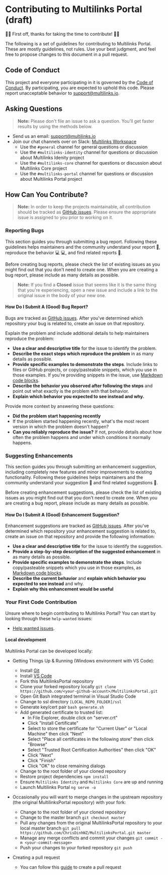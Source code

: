 # Contributing to Multilinks Portal (draft)

:clap::tada: First off, thanks for taking the time to contribute! :tada::clap:

The following is a set of guidelines for contributing to Multilinks Portal. These are mostly guidelines, not rules. Use your best judgment, and feel free to propose changes to this document in a pull request.

## Code of Conduct

This project and everyone participating in it is governed by the [Code of Conduct](CODE_OF_CONDUCT.md). By participating, you are expected to uphold this code. Please report unacceptable behavior to [support@multilinks.io](mailto:support@multilinks.io).

## Asking Questions

> **Note:** Please don't file an issue to ask a question. You'll get faster results by using the methods below.

* Send us an email: [support@multilinks.io](mailto:support@multilinks.io)
* Join our chat channels over on Slack: [Multilinks Workspace](https://join.slack.com/t/multilinks/shared_invite/enQtNzQxODE0NzMzMjgzLWU0ZjM1MjZiNzU1YTc1OWFjNWRlZWJmNmY0YTJmOGIzMDM1ZWJhYTliNjU3ZjM4NDMxZjc0MzY5NDNjYjllZWI)
   + Use the `#general` channel for general questions or discussion
   + Use the `#multilinks-identity` channel for questions or discussion about Multilinks Idenity project
   + Use the `#multilinks-core` channel for questions or discussion about Multilinks Core project
   + Use the `#multilinks-portal` channel for questions or discussion about Multilinks Portal project

## How Can You Contribute?

> **Note:** In order to keep the projects maintainable, all contribution should be tracked as [GitHub issues](https://guides.github.com/features/issues/). Please ensure the appropriate issue is assigned to you prior to working on it.

### Reporting Bugs

This section guides you through submitting a bug report. Following these guidelines helps maintainers and the community understand your report :pencil:, reproduce the behavior :computer: :computer:, and find related reports :mag_right:.

Before creating bug reports, please check the list of existing issues as you might find out that you don't need to create one. When you are creating a bug report, please include as many details as possible.

> **Note:** If you find a **Closed** issue that seems like it is the same thing that you're experiencing, open a new issue and include a link to the original issue in the body of your new one.

#### How Do I Submit A (Good) Bug Report?

Bugs are tracked as [GitHub issues](https://guides.github.com/features/issues/). After you've determined which repository your bug is related to, create an issue on that repository.

Explain the problem and include additional details to help maintainers reproduce the problem:

* **Use a clear and descriptive title** for the issue to identify the problem.
* **Describe the exact steps which reproduce the problem** in as many details as possible.
* **Provide specific examples to demonstrate the steps**. Include links to files or GitHub projects, or copy/pasteable snippets, which you use in those examples. If you're providing snippets in the issue, use [Markdown code blocks](https://help.github.com/articles/markdown-basics/#multiple-lines).
* **Describe the behavior you observed after following the steps** and point out what exactly is the problem with that behavior.
* **Explain which behavior you expected to see instead and why.**

Provide more context by answering these questions:

* **Did the problem start happening recently**
* If the problem started happening recently, what's the most recent version in which the problem doesn't happen?
* **Can you reliably reproduce the issue?** If not, provide details about how often the problem happens and under which conditions it normally happens.

### Suggesting Enhancements

This section guides you through submitting an enhancement suggestion, including completely new features and minor improvements to existing functionality. Following these guidelines helps maintainers and the community understand your suggestion :pencil: and find related suggestions :mag_right:.

Before creating enhancement suggestions, please check the list of existing issues as you might find out that you don't need to create one. When you are creating a bug report, please include as many details as possible.

#### How Do I Submit A (Good) Enhancement Suggestion?

Enhancement suggestions are tracked as [GitHub issues](https://guides.github.com/features/issues/). After you've determined which repository your enhancement suggestion is related to, create an issue on that repository and provide the following information:

* **Use a clear and descriptive title** for the issue to identify the suggestion.
* **Provide a step-by-step description of the suggested enhancement** in as many details as possible.
* **Provide specific examples to demonstrate the steps**. Include copy/pasteable snippets which you use in those examples, as [Markdown code blocks](https://help.github.com/articles/markdown-basics/#multiple-lines).
* **Describe the current behavior** and **explain which behavior you expected to see instead** and why.
* **Explain why this enhancement would be useful**

### Your First Code Contribution

Unsure where to begin contributing to Multilinks Portal? You can start by looking through these `help-wanted` issues:

* [Help wanted issues][help-wanted].

#### Local development

Multilinks Portal can be developed locally:

   * Getting Things Up & Running (Windows environment with VS Code):
      + Install [Git](https://git-scm.com)
      + Install [VS Code](https://code.visualstudio.com)
      + Fork this MultilinksPortal repository
      + Clone your forked repository locally `git clone https://github.com/<your-github-account>/MultilinksPortal.git`
      + Open Git Bash integrated terminal in Visual Studio Code
      + Change to ssl directory `[LOCAL_REPO_FOLDER]/ssl`
      + Generate key/cert pair `bash generate.sh`
      + Add generated certificate to trusted list:
         - In File Explorer, double click on "server.crt"
         - Click "Install Certificate"
         - Select to store the certificate for "Current User" or "Local Machine" then click "Next"
         - Select "Place all certificates in the following store" then click "Browse"
         - Select "Trusted Root Certification Authorities" then click "OK"
         - Click "Next"
         - Click "Finish"
         - Click "OK" to close remaining dialogs
      + Change to the root folder of your cloned repository
      + Restore project dependencies `npm install`
      + Ensure `Multilinks Identity` and `Multilinks Core` are up and running
      + Launch Multilinks Portal `ng serve -o`

   * Occasionally you will want to merge changes in the upstream repository (the original MultilinksPortal repository) with your fork:
      + Change to the root folder of your cloned repository
      + Change to the master branch `git checkout master`
      + Pull any changes from the original MultilinksPortal repository to your local master branch `git pull https://github.com/ChrisDinhNZ/MultilinksPortal.git master`
      + Manage any merge conflicts and commit your changes `git commit -m <your-commit-message>`
      + Push your changes to your forked repository `git push`

   * Creating a pull request
      + You can follow this [guide](https://help.github.com/en/articles/creating-a-pull-request-from-a-fork) to create a pull request

[help-wanted]:https://github.com/ChrisDinhNZ/MultilinksPortal/labels/help%20wanted
